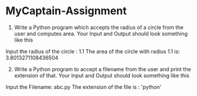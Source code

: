 # MyCaptain-Assignment

1. Write a Python program which accepts the radius of a circle from the user and computes area.
Your Input and Output should look something like this

Input the radius of the circle : 1.1 
The area of the circle with radius 1.1 is: 3.8013271108436504

2. Write a Python program to accept a filename from the user and print the extension of that.
Your Input and Output should look something like this

Input the Filename: abc.py The extension of the file is : 'python'

